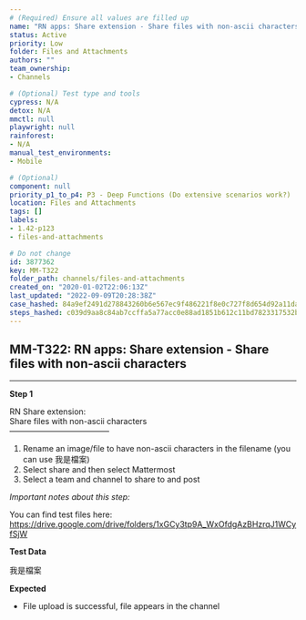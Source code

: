 ```yaml
---
# (Required) Ensure all values are filled up
name: "RN apps: Share extension - Share files with non-ascii characters"
status: Active
priority: Low
folder: Files and Attachments
authors: ""
team_ownership: 
- Channels

# (Optional) Test type and tools
cypress: N/A
detox: N/A
mmctl: null
playwright: null
rainforest: 
- N/A
manual_test_environments: 
- Mobile

# (Optional)
component: null
priority_p1_to_p4: P3 - Deep Functions (Do extensive scenarios work?)
location: Files and Attachments
tags: []
labels: 
- 1.42-p123
- files-and-attachments

# Do not change
id: 3877362
key: MM-T322
folder_path: channels/files-and-attachments
created_on: "2020-01-02T22:06:13Z"
last_updated: "2022-09-09T20:28:38Z"
case_hashed: 84a9ef2491d278843260b6e567ec9f486221f8e0c727f8d654d92a11da989e74e9521e95556312578b7562f925289aa7
steps_hashed: c039d9aa8c84ab7ccffa5a77acc0e88ad1851b612c11bd7823317532bb80f8d4f0804d1fdd290ae52b976aa90a731d40
---
```


## MM-T322: RN apps: Share extension - Share files with non-ascii characters

---

**Step 1**

RN Share extension:\
Share files with non-ascii characters\
–––––––––––––––––––––––––

1. Rename an image/file to have non-ascii characters in the filename (you can use 我是檔案)
2. Select share and then select Mattermost
3. Select a team and channel to share to and post

_Important notes about this step:_

You can find test files here: [](https://drive.google.com/drive/folders/1xGCy3tp9A_WxOfdgAzBHzrqJ1WCyfSjW) <https://drive.google.com/drive/folders/1xGCy3tp9A_WxOfdgAzBHzrqJ1WCyfSjW>

**Test Data**

我是檔案

**Expected**

- File upload is successful, file appears in the channel
